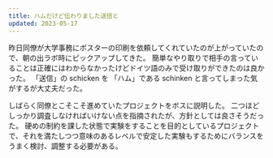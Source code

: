 ```yaml
---
title: ハムだけど伝わりました送信と
updated: 2023-05-17
---
```


昨日同僚が大学事務にポスターの印刷を依頼してくれていたのが上がっていたので、朝の出ラボ時にピックアップしてきた。
簡単なやり取りで相手の言っていることは正確にはわからなかったけどドイツ語のみで受け取りができたのは良かった。
「送信」の schicken を 「ハム」である schinken と言ってしまった気がするが大丈夫だった。 

しばらく同僚とこそこそ進めていたプロジェクトをボスに説明した。
二つほどしっかり調査しなければいけない点を指摘されたが、方針としては良さそうだった。
硬めの制約を課した状態で実験をすることを目的としているプロジェクトで、それを満たしつつ意味のあるレベルで安定した実験もするためにバランスをうまく検討、調整する必要がある。
